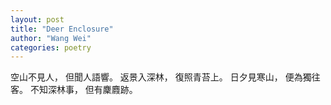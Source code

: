```yaml
---
layout: post
title: "Deer Enclosure"
author: "Wang Wei"
categories: poetry
---
```



空山不見人，
但聞人語響。
返景入深林，
復照青苔上。
日夕見寒山，
便為獨往客。
不知深林事，
但有麇麚跡。